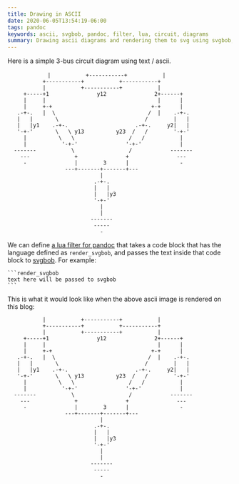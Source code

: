 ```yaml
---
title: Drawing in ASCII
date: 2020-06-05T13:54:19-06:00
tags: pandoc
keywords: ascii, svgbob, pandoc, filter, lua, circuit, diagrams
summary: Drawing ascii diagrams and rendering them to svg using svgbob, pandoc and lua filters
---
```


Here is a simple 3-bus circuit diagram using text / ascii.

```
ㅤ           |           +-----------+           |
           +-----------+           +-----------+
           |           +-----------+           |
     +-----+1               y12               2+------+
     |     |                                   |      |
     |     +-+                               +-+      |
   .-+-.   |  \                             /  |    .-+-.
   |   |       \                           /        |   |
   |   |y1    .-+-.                     .-+-.     y2|   |
   '-+-'       \   \ y13          y23  /   /        '-+-'
     |          \   \                 /   /           |
     |           '-+-'               '-+-'            |
  -------           \                 /            -------
    ---              +               +               ---
     -               |        3      |                -
                  ---+-------+-------+---
                             |
                           .-+-.
                           |   |
                           |   |y3
                           '-+-'
                             |
                             |
                          -------
                           -----
                             -
```

We can define [a lua filter for pandoc](https://github.com/kdheepak/blog/blob/39513edbb284ed29ce58508f74192d189603c96d/scripts/render.lua) that takes a code block that has the language defined as `render_svgbob`, and passes the text inside that code block to [svgbob](https://github.com/ivanceras/svgbob).
For example:

````
```render_svgbob
text here will be passed to svgbob
```
````

This is what it would look like when the above ascii image is rendered on this blog:

```render_svgbob
           |           +-----------+           |
           +-----------+           +-----------+
           |           +-----------+           |
     +-----+1               y12               2+------+
     |     |                                   |      |
     |     +-+                               +-+      |
   .-+-.   |  \                             /  |    .-+-.
   |   |       \                           /        |   |
   |   |y1    .-+-.                     .-+-.     y2|   |
   '-+-'       \   \ y13          y23  /   /        '-+-'
     |          \   \                 /   /           |
     |           '-+-'               '-+-'            |
  -------           \                 /            -------
    ---              +               +               ---
     -               |        3      |                -
                  ---+-------+-------+---
                             |
                           .-+-.
                           |   |
                           |   |y3
                           '-+-'
                             |
                             |
                          -------
                           -----
                             -
```
